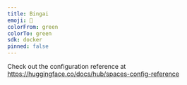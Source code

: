 ```yaml
---
title: Bingai
emoji: 👀
colorFrom: green
colorTo: green
sdk: docker
pinned: false
---
```


Check out the configuration reference at https://huggingface.co/docs/hub/spaces-config-reference
